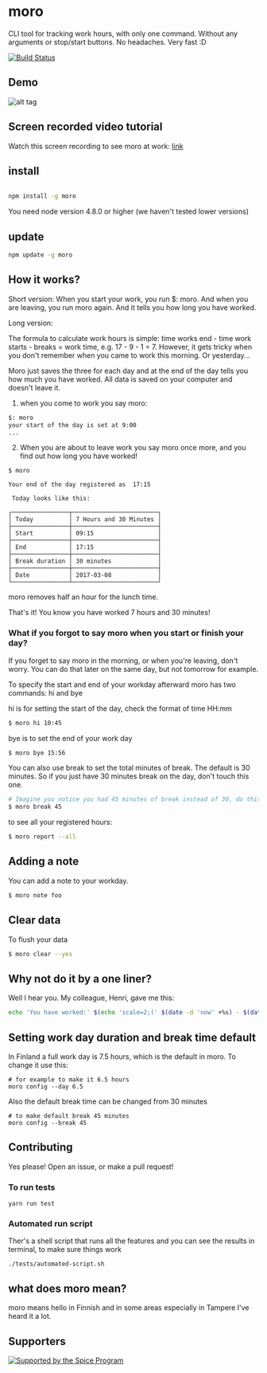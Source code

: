 # moro

CLI tool for tracking work hours, with only one command. Without any arguments or stop/start buttons. No headaches. Very fast :D

[![Build Status](https://travis-ci.org/omidfi/moro.svg?branch=master)](https://travis-ci.org/omidfi/moro)

## Demo
![alt tag](https://media.giphy.com/media/3oKIPvntQ5Zk3SIYow/source.gif)

## Screen recorded video tutorial
Watch this screen recording to see moro at work: [link](https://asciinema.org/a/106792)

## install
```bash

npm install -g moro

```
You need node version 4.8.0 or higher (we haven't tested lower versions)

## update
```bash
npm update -g moro
```

## How it works?
Short version:
When you start your work, you run $: moro. And when you are leaving, you run moro again. And it tells you how long you have worked.

Long version:

The formula to calculate work hours is simple: time works end - time work starts - breaks = work time, e.g. 17 - 9 - 1 = 7. However, it gets tricky when you don't remember when you came to work this morning. Or yesterday...

Moro just saves the three for each day and at the end of the day tells you how much you have worked. All data is saved on your computer and doesn't leave it.

1. when you come to work you say moro:
```bash
$: moro
your start of the day is set at 9:00
...
```
2. When you are about to leave work you say moro once more, and you find out how long you have worked!
```
$ moro

Your end of the day registered as  17:15

 Today looks like this:

┌────────────────┬────────────────────────┐
│ Today          │ 7 Hours and 30 Minutes │
├────────────────┼────────────────────────┤
│ Start          │ 09:15                  │
├────────────────┼────────────────────────┤
│ End            │ 17:15                  │
├────────────────┼────────────────────────┤
│ Break duration │ 30 minutes             │
├────────────────┼────────────────────────┤
│ Date           │ 2017-03-08             │
└────────────────┴────────────────────────┘
```

moro removes half an hour for the lunch time.

That's it! You know you have worked 7 hours and 30 minutes!

### What if you forgot to say moro when you start or finish your day?
If you forget to say moro in the morning, or when you're leaving, don't worry. You can do that later on the same day, but not tomorrow for example.

To specify the start and end of your workday afterward moro has two commands: hi and bye

hi is for setting the start of the day, check the format of time HH:mm

```bash
$ moro hi 10:45
```

bye is to set the end of your work day

```bash
$ moro bye 15:56
```

You can also use break to set the total minutes of break. The default is 30 minutes. So if you just have 30 minutes break on the day, don't touch this one.

```bash
# Imagine you notice you had 45 minutes of break instead of 30, do this to set it
$ moro break 45
```

to see all your registered hours:

```bash
$ moro report --all
```

## Adding a note
You can add a note to your workday.
```bash
$ moro note foo
```

## Clear data
To flush your data
```bash
$ moro clear --yes
```

## Why not do it by a one liner?
Well I hear you. My colleague, Henri, gave me this:

```bash
echo 'You have worked:' $(echo 'scale=2;(' $(date -d 'now' +%s) - $(date -d "$(journalctl -t systemd-logind -b | grep 'Lid opened' | tail -n1 | awk '{print $1, $2, $3}')" +%s) ')' / 3600 | bc) 'hours'
```

## Setting work day duration and break time default
In Finland a full work day is 7.5 hours, which is the default in moro. To change it use this:

```
# for example to make it 6.5 hours
moro config --day 6.5
```

Also the default break time can be changed from 30 minutes

```
# to make default break 45 minutes
moro config --break 45
```

## Contributing
Yes please! Open an issue, or make a pull request!

### To run tests

```
yarn run test
```

### Automated run script

Ther's a shell script that runs all the features and you can see the results in terminal, to make sure things work

```
./tests/automated-script.sh
```

## what does moro mean?
moro means hello in Finnish and in some areas especially in Tampere I've heard it a lot.

## Supporters

[![Supported by the Spice Program](https://github.com/futurice/spiceprogram/raw/gh-pages/assets/img/logo/chilicorn_with_text-180.png)](https://spiceprogram.org)
